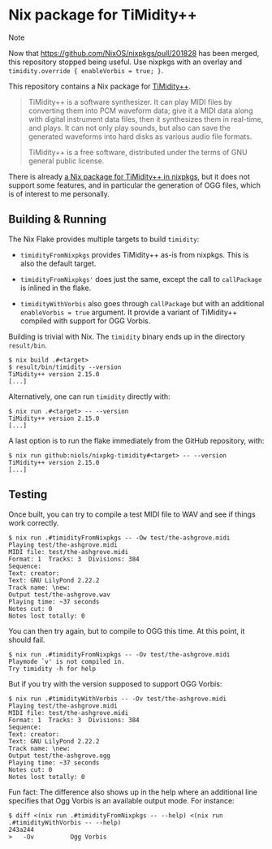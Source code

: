 Nix package for TiMidity++
==========================

> [!NOTE]  
> Now that https://github.com/NixOS/nixpkgs/pull/201828 has been merged, this repository stopped being useful. Use nixpkgs with an overlay and `timidity.override { enableVorbis = true; }`.

This repository contains a Nix package for [TiMidity++][timidity-web-page].

[timidity-web-page]: https://timidity.sourceforge.net/

> TiMidity++ is a software synthesizer.
> It can play MIDI files by converting them into PCM waveform data; give it a MIDI data along with digital instrument data files, then it synthesizes them in real-time, and plays.
> It can not only play sounds, but also can save the generated waveforms into hard disks as various audio file formats.
>
> TiMidity++ is a free software, distributed under the terms of GNU general public license.

There is already [a Nix package for TiMidity++ in nixpkgs][timidity-in-nixpkgs], but it does not support some features, and in particular the generation of OGG files, which is of interest to me personally.

[timidity-in-nixpkgs]: https://github.com/NixOS/nixpkgs/tree/8daf69629cfd071d58cbb3b6f54a9321514ec5ba/pkgs/tools/misc/timidity

Building & Running
------------------

The Nix Flake provides multiple targets to build `timidity`:

- `timidityFromNixpkgs` provides TiMidity++ as-is from nixpkgs.
  This is also the default target.

- `timidityFromNixpkgs'` does just the same, except the call to `callPackage` is inlined in the flake.

- `timidityWithVorbis` also goes through `callPackage` but with an additional `enableVorbis = true` argument.
  It provide a variant of TiMidity++ compiled with support for OGG Vorbis.

Building is trivial with Nix.
The `timidity` binary ends up in the directory `result/bin`.

```console
$ nix build .#<target>
$ result/bin/timidity --version
TiMidity++ version 2.15.0
[...]
```

Alternatively, one can run `timidity` directly with:

``` console
$ nix run .#<target> -- --version
TiMidity++ version 2.15.0
[...]
```

A last option is to run the flake immediately from the GitHub repository, with:

``` console
$ nix run github:niols/nixpkg-timidity#<target> -- --version
TiMidity++ version 2.15.0
[...]
```

Testing
-------

Once built, you can try to compile a test MIDI file to WAV and see if things work correctly.

```console
$ nix run .#timidityFromNixpkgs -- -Ow test/the-ashgrove.midi
Playing test/the-ashgrove.midi
MIDI file: test/the-ashgrove.midi
Format: 1  Tracks: 3  Divisions: 384
Sequence:
Text: creator:
Text: GNU LilyPond 2.22.2
Track name: \new:
Output test/the-ashgrove.wav
Playing time: ~37 seconds
Notes cut: 0
Notes lost totally: 0
```

You can then try again, but to compile to OGG this time. At this point, it should fail.

```console
$ nix run .#timidityFromNixpkgs -- -Ov test/the-ashgrove.midi
Playmode `v' is not compiled in.
Try timidity -h for help
```

But if you try with the version supposed to support OGG Vorbis:

```console
$ nix run .#timidityWithVorbis -- -Ov test/the-ashgrove.midi
Playing test/the-ashgrove.midi
MIDI file: test/the-ashgrove.midi
Format: 1  Tracks: 3  Divisions: 384
Sequence:
Text: creator:
Text: GNU LilyPond 2.22.2
Track name: \new:
Output test/the-ashgrove.ogg
Playing time: ~37 seconds
Notes cut: 0
Notes lost totally: 0
```

Fun fact: The difference also shows up in the help where an additional line specifies that Ogg Vorbis is an available output mode.
For instance:

```console
$ diff <(nix run .#timidityFromNixpkgs -- --help) <(nix run .#timidityWithVorbis -- --help)
243a244
>   -Ov          Ogg Vorbis
```
